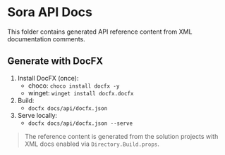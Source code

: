 # Sora API Docs

This folder contains generated API reference content from XML documentation comments.

## Generate with DocFX

1. Install DocFX (once):
   - choco: `choco install docfx -y`
   - winget: `winget install docfx.docfx`
2. Build:
   - `docfx docs/api/docfx.json`
3. Serve locally:
   - `docfx docs/api/docfx.json --serve`

> The reference content is generated from the solution projects with XML docs enabled via `Directory.Build.props`.
